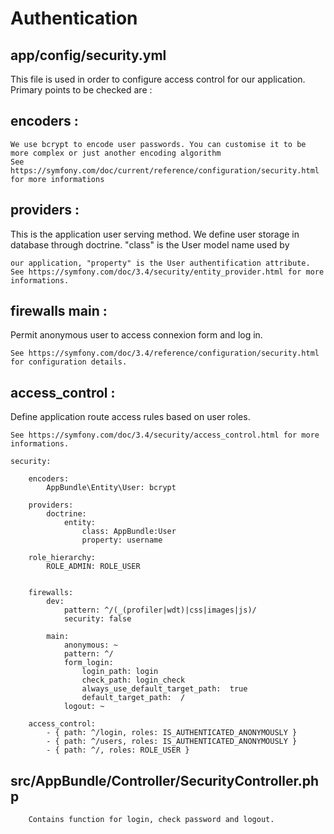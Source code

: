 # Authentication


## app/config/security.yml

This file is used in order to configure access control for our application. Primary points to be checked are :

## encoders :
```
We use bcrypt to encode user passwords. You can customise it to be more complex or just another encoding algorithm
See https://symfony.com/doc/current/reference/configuration/security.html for more informations
```

## providers :
This is the application user serving method. We define user storage in database through doctrine. "class" is the User model name used by
```
our application, "property" is the User authentification attribute.
See https://symfony.com/doc/3.4/security/entity_provider.html for more informations.
```

## firewalls main :
Permit anonymous user to access connexion form and log in.
```
See https://symfony.com/doc/3.4/reference/configuration/security.html for configuration details.
```

## access_control :
Define application route access rules based on user roles.
```
See https://symfony.com/doc/3.4/security/access_control.html for more informations.
```

```
security:

    encoders:
        AppBundle\Entity\User: bcrypt

    providers:
        doctrine:
            entity:
                class: AppBundle:User
                property: username

    role_hierarchy:
        ROLE_ADMIN: ROLE_USER


    firewalls:
        dev:
            pattern: ^/(_(profiler|wdt)|css|images|js)/
            security: false

        main:
            anonymous: ~
            pattern: ^/
            form_login:
                login_path: login
                check_path: login_check
                always_use_default_target_path:  true
                default_target_path:  /
            logout: ~

    access_control:
        - { path: ^/login, roles: IS_AUTHENTICATED_ANONYMOUSLY }
        - { path: ^/users, roles: IS_AUTHENTICATED_ANONYMOUSLY }
        - { path: ^/, roles: ROLE_USER }
```

## src/AppBundle/Controller/SecurityController.php
```
    Contains function for login, check password and logout.
```
